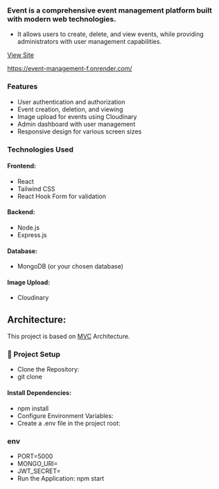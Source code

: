 ### Event is a comprehensive event management platform built with modern web technologies. 
- It allows users to create, delete, and view events, while providing administrators with user management capabilities.

[View Site]((https://event-management-f.onrender.com/))

https://event-management-f.onrender.com/


### Features
- User authentication and authorization
- Event creation, deletion, and viewing
- Image upload for events using Cloudinary
- Admin dashboard with user management
- Responsive design for various screen sizes

  
### Technologies Used
#### Frontend:
- React
- Tailwind CSS
- React Hook Form for validation
#### Backend:
- Node.js
- Express.js
#### Database:
- MongoDB (or your chosen database)
#### Image Upload:
- Cloudinary


## Architecture:

This project is based on [MVC](https://developer.mozilla.org/en-US/docs/Glossary/MVC) Architecture.

### 📂 Project Setup
- Clone the Repository:
- git clone <repository-url>

#### Install Dependencies:
- npm install
- Configure Environment Variables:
- Create a .env file in the project root: 
### env
- PORT=5000
- MONGO_URI=<your-mongodb-uri>
- JWT_SECRET=<your-secret-key>
- Run the Application: npm start

